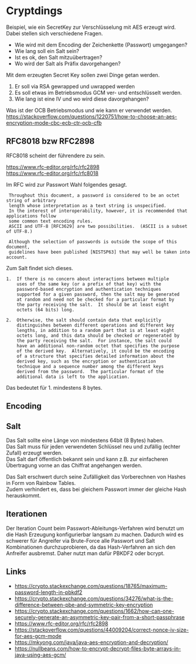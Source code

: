 # Cryptdings

Beispiel, wie ein SecretKey zur Verschlüsselung mit AES erzeugt wird.
Dabei stellen sich verschiedene Fragen.

* Wie wird mit dem Encoding der Zeichenkette (Passwort) umgegangen?
* Wie lang soll ein Salt sein?
* Ist es ok, den Salt mitzuübertragen?
* Wo wird der Salt als Präfix davorgehangen?

Mit dem erzeugten Secret Key sollen zwei Dinge getan werden.

1. Er soll via RSA gewrapped und uwrapped werden
2. Es soll etwas im Betriebsmodus GCM ver- und entschlüsselt werden.
3. Wie lang ist eine IV und wo wird diese davorgehangen? 

Was ist der OCB Betriebsmodus und wie kann er verwendet werden.
https://stackoverflow.com/questions/1220751/how-to-choose-an-aes-encryption-mode-cbc-ecb-ctr-ocb-cfb

## RFC8018 bzw RFC2898
RFC8018 scheint der führendere zu sein.

https://www.rfc-editor.org/rfc/rfc2898  
https://www.rfc-editor.org/rfc/rfc8018

Im RFC wird zur Passwort Wahl folgendes gesagt.

```
 Throughout this document, a password is considered to be an octet string of arbitrary
 length whose interpretation as a text string is unspecified.  
 In the interest of interoperability, however, it is recommended that applications follow 
 some common text encoding rules.
 ASCII and UTF-8 [RFC3629] are two possibilities.  (ASCII is a subset of UTF-8.)

 Although the selection of passwords is outside the scope of this document, 
 guidelines have been published [NISTSP63] that may well be taken into account.
```

Zum Salt findet sich dieses.

```
1.  If there is no concern about interactions between multiple
    uses of the same key (or a prefix of that key) with the
    password-based encryption and authentication techniques
    supported for a given password, then the salt may be generated
    at random and need not be checked for a particular format by
    the party receiving the salt.  It should be at least eight
    octets (64 bits) long.

2.  Otherwise, the salt should contain data that explicitly
    distinguishes between different operations and different key
    lengths, in addition to a random part that is at least eight
    octets long, and this data should be checked or regenerated by
    the party receiving the salt.  For instance, the salt could
    have an additional non-random octet that specifies the purpose
    of the derived key.  Alternatively, it could be the encoding
    of a structure that specifies detailed information about the
    derived key, such as the encryption or authentication
    technique and a sequence number among the different keys
    derived from the password.  The particular format of the
    additional data is left to the application.
```
Das bedeutet für 1. mindestens 8 bytes.

## Encoding


## Salt
Das Salt sollte eine Länge von mindestens 64bit (8 Bytes) haben.  
Das Salt muss für jeden verwendeten Schlüssel neu und zufällig (echter Zufall) erzeugt werden.  
Das Salt darf öffentlich bekannt sein und kann z.B. zur einfacheren Übertragung vorne an das Chiffrat angehangen werden.  

Das Salt erschwert durch seine Zufälligkeit das Vorberechnen von Hashes in Form von Rainbow Tables.  
Zudem verhindert es, dass bei gleichem Passwort immer der gleiche Hash herauskommt.

## Iterationen
Der Iteration Count beim Passwort-Ableitungs-Verfahren wird benutzt um die Hash Erzeugung konfigurierbar langsam zu machen.
Dadurch wird es schwerer für Angreifer via Brute-Force alle Passwort und Salt Kombinationen durchzuprobieren, da
das Hash-Verfahren an sich den Anfreifer ausbremst. Daher nutzt man dafür PBKDF2 oder bcrypt.

## Links
* https://crypto.stackexchange.com/questions/18765/maximum-password-length-in-pbkdf2
* https://crypto.stackexchange.com/questions/34276/what-is-the-difference-between-pbe-and-symmetric-key-encryption
* https://crypto.stackexchange.com/questions/1662/how-can-one-securely-generate-an-asymmetric-key-pair-from-a-short-passphrase
* https://www.rfc-editor.org/rfc/rfc2898
* https://stackoverflow.com/questions/44009204/correct-nonce-iv-size-for-aes-gcm-mode
* https://mkyong.com/java/java-aes-encryption-and-decryption/
* https://nullbeans.com/how-to-encrypt-decrypt-files-byte-arrays-in-java-using-aes-gcm/